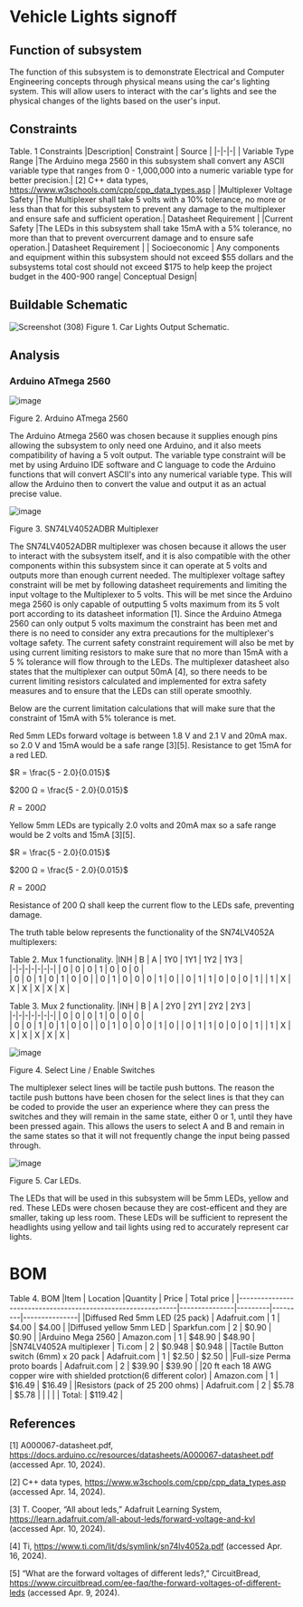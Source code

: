# Vehicle Lights signoff
## Function of subsystem 
The function of this subsystem is to demonstrate Electrical and Computer Engineering concepts through physical means using the car's lighting system. This will allow users to interact with the car's lights and see the physical changes of the lights based on the user's input.  

## Constraints
Table. 1 Constraints
|Description| Constraint | Source |
|-|-|-|
| Variable Type Range |The Arduino mega 2560 in this subsystem shall convert any ASCII variable type that ranges from 0 - 1,000,000 into a numeric variable type for better precision.| [2] C++ data types, https://www.w3schools.com/cpp/cpp_data_types.asp  |
|Multiplexer Voltage Safety |The Multiplexer shall take 5 volts with a 10% tolerance, no more or less than that for this subsystem to prevent any damage to the multiplexer and ensure safe and sufficient operation.| Datasheet Requirement |
|Current Safety |The LEDs in this subsystem shall take 15mA with a 5% tolerance, no more than that to prevent overcurrent damage and to ensure safe operation.| Datasheet Requirement  |
| Socioeconomic | Any components and equipment within this subsystem should not exceed $55 dollars and the subsystems total cost should not exceed $175 to help keep the project budget in the 400-900 range| Conceptual Design| 






      
## Buildable Schematic
![Screenshot (308)](https://github.com/abdoulm366/TTU-Capstone--Electrical-Class-Kit/assets/157627496/e14289f0-04e0-41b9-8048-9e0202440a65)
Figure 1. Car Lights Output Schematic. 


## Analysis 

### Arduino ATmega 2560
![image](https://github.com/abdoulm366/TTU-Capstone--Electrical-Class-Kit/assets/157627496/d0e7686c-21dd-4fcc-9fee-d720970ddbe7)

Figure 2. Arduino ATmega 2560

The Arduino Atmega 2560 was chosen because it supplies enough pins allowing the subsystem to only need one Arduino, and it also meets compatibility of having a 5 volt output. 
The variable type constraint will be met by using Arduino IDE software and C language to code the Arduino functions that will convert ASCII's into any numerical variable type. This will allow the Arduino then to convert the value and output it as an actual precise value. 

![image](https://github.com/abdoulm366/TTU-Capstone--Electrical-Class-Kit/assets/157627496/cfb00759-c936-40be-a4ed-3ab1712f1b45)

Figure 3. SN74LV4052ADBR Multiplexer

The SN74LV4052ADBR multiplexer was chosen because it allows the user to interact with the subsystem itself, and it is also compatible with the other components within this subsystem since it can operate at 5 volts and outputs more than enough current needed. The multiplexer voltage saftey constraint will be met by following datasheet requirements and limiting the input voltage to the Multiplexer to 5 volts. This will be met since the Arduino mega 2560 is only capable of outputting 5 volts maximum from its 5 volt port according to its datasheet information [1]. Since the Arduino Atmega 2560 can only output 5 volts maximum the constraint has been met and there is no need to consider any extra precautions for the multiplexer's voltage safety. 
The current safety constraint requirement will also be met by using current limiting resistors to make sure that no more than 15mA with a 5 % tolerance will flow through to the LEDs. The multiplexer datasheet also states that the multiplexer can output 50mA [4], so there needs to be current limiting resistors calculated and implemented for extra safety measures and to ensure that the LEDs can still operate smoothly. 

Below are the current limitation calculations that will make sure that the constraint of 15mA with 5% tolerance is met. 

Red 5mm LEDs forward voltage is between 1.8 V and 2.1 V and 20mA max. so 2.0 V and 15mA would be a safe range [3][5].
Resistance to get 15mA for a red LED.

$R  = \frac{5 - 2.0}{0.015}$

$200 Ω  = \frac{5 - 2.0}{0.015}$

$R = 200 Ω$

Yellow 5mm LEDs are typically 2.0 volts and 20mA max so a safe range would be 2 volts and 15mA [3][5].

$R  = \frac{5 - 2.0}{0.015}$

$200 Ω  = \frac{5 - 2.0}{0.015}$

$R = 200 Ω$

Resistance of 200 Ω shall keep the current flow to the LEDs safe, preventing damage. 


The truth table below represents the functionality of the SN74LV4052A multiplexers:

Table 2. Mux 1 functionality. 
|INH | B | A | 1Y0 | 1Y1 | 1Y2 | 1Y3 |                                               
|-|-|-|-|-|-|-|
| 0 | 0 | 0 | 1 | 0 | 0 | 0 |                        
| 0 | 0 | 1 | 0 | 1 | 0 | 0 |
| 0 | 1 | 0 | 0 | 0 | 1 | 0 |
| 0 | 1 | 1 | 0 | 0 | 0 | 1 |
| 1 | X | X | X | X | X | X |

Table 3. Mux 2 functionality. 
|INH | B | A | 2Y0 | 2Y1 | 2Y2 | 2Y3 |                                               
|-|-|-|-|-|-|-|
| 0 | 0 | 0 | 1 | 0 | 0 | 0 |                        
| 0 | 0 | 1 | 0 | 1 | 0 | 0 |
| 0 | 1 | 0 | 0 | 0 | 1 | 0 |
| 0 | 1 | 1 | 0 | 0 | 0 | 1 |
| 1 | X | X | X | X | X | X |

![image](https://github.com/abdoulm366/TTU-Capstone--Electrical-Class-Kit/assets/157627496/81fafd35-9ff0-4568-bc3c-0773f98e9089)

Figure 4. Select Line / Enable Switches

The multiplexer select lines will be tactile push buttons. The reason the tactile push buttons have been chosen for the select lines is that they can be coded to provide the user an experience where they can press the switches and they will remain in the same state, either 0 or 1, until they have been pressed again. This allows the users to select A and B and remain in the same states so that it will not  frequently change the input being passed through. 

![image](https://github.com/abdoulm366/TTU-Capstone--Electrical-Class-Kit/assets/157627496/c5ac830f-2bb1-4990-865d-90e1dc553631)

Figure 5. Car LEDs.

The LEDs that will be used in this subsystem will be 5mm LEDs, yellow and red. These LEDs were chosen because they are cost-efficent and they are smaller, taking up less room. These LEDs will be sufficient to represent the headlights using yellow and tail lights using red to accurately represent car lights.


# BOM 
Table 4. BOM
|Item                                                         |	Location	    |Quantity |	Price 	| Total price   |
|-------------------------------------------------------------|---------------|---------|---------|---------------|
|Diffused Red 5mm LED (25 pack)                               |	Adafruit.com	| 1	      | $4.00	  | $4.00         |
|Diffused yellow 5mm LED 	                                    | Sparkfun.com	| 2	    | $0.90	  | $0.90         |
|Arduino Mega 2560	                                          | Amazon.com	  | 1	      | $48.90	| $48.90        |
|SN74LV4052A multiplexer |	Ti.com	      | 2	      | $0.948	  | $0.948         |
|Tactile Button switch (6mm) x 20 pack                        |	Adafruit.com 	| 1	      | $2.50	  | $2.50         |
|Full-size Perma proto boards	                                | Adafruit.com	| 2	      | $39.90	| $39.90        |
|20 ft each 18 AWG copper wire with shielded protction(6 different color)                | Amazon.com	| 1	      | $16.49	| $16.49        |
|Resistors (pack of 25 200 ohms)	                                | Adafruit.com	| 2	      | $5.78 | $5.78        |
|		                                                          |               |         | Total:  |	$119.42       |

## References 

[1] A000067-datasheet.pdf, https://docs.arduino.cc/resources/datasheets/A000067-datasheet.pdf (accessed Apr. 10, 2024).   

[2] C++ data types, https://www.w3schools.com/cpp/cpp_data_types.asp (accessed Apr. 14, 2024).

[3] T. Cooper, “All about leds,” Adafruit Learning System, https://learn.adafruit.com/all-about-leds/forward-voltage-and-kvl (accessed Apr. 10, 2024). 

[4] Ti, https://www.ti.com/lit/ds/symlink/sn74lv4052a.pdf (accessed Apr. 16, 2024). 

[5] “What are the forward voltages of different leds?,” CircuitBread, https://www.circuitbread.com/ee-faq/the-forward-voltages-of-different-leds (accessed Apr. 9, 2024). 

 
